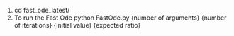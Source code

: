 1. cd fast_ode_latest/
2. To run the Fast Ode
    python FastOde.py {number of arguments} {number of iterations} {initial value} {expected ratio}
